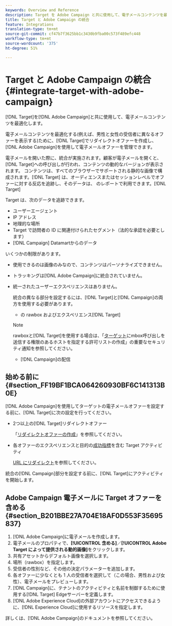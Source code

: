 ```yaml
---
keywords: Overview and Reference
description: Target を Adobe Campaign と共に使用して、電子メールコンテンツを最適化します。
title: Target と Adobe Campaign の統合
feature: Integrations
translation-type: tm+mt
source-git-commit: cf47b7f3625bb1c3430b9fba00c573f489efc448
workflow-type: tm+mt
source-wordcount: '375'
ht-degree: 51%

---
```



# Target と Adobe Campaign の統合{#integrate-target-with-adobe-campaign}

[!DNL Target]を[!DNL Adobe Campaign]と共に使用して、電子メールコンテンツを最適化します。

電子メールコンテンツを最適化する(例えば、男性と女性の受信者に異なるオファーを表示する)ために、[!DNL Target]でリダイレクトオファーを作成し、[!DNL Adobe Campaign]を使用して電子メールオファーを管理できます。

電子メールを開いた際に、統合が実施されます。顧客が電子メールを開くと、[!DNL Target]への呼び出しが行われ、コンテンツの動的なバージョンが表示されます。 コンテンツは、すべてのブラウザーでサポートされる静的な画像で構成されます。[!DNL Target] は、オーディエンスまたはセッションレベルでオファーに対する反応を追跡し、そのデータは、 のレポートで利用できます。[!DNL Target]

Target は、次のデータを追跡できます。

* ユーザーエージェント
* IP アドレス
* 地理的な場所
* Target で訪問者の ID に関連付けられたセグメント（法的な承認を必要とします）
* [!DNL Campaign] Datamartからのデータ

いくつかの制限があります。

* 使用できるのは画像のみなので、コンテンツはパーソナライズできません。
* トラッキングは[!DNL Adobe Campaign]に統合されていません。
* 統一されたユーザーエクスペリエンスはありません。

   統合の異なる部分を設定するには、[!DNL Target]と[!DNL Campaign]の両方を使用する必要があります。

   *  の rawbox およびエクスペリエンス[!DNL Target]
   >[!NOTE]
   >
   >rawboxと[!DNL Target]を使用する場合は、「[ターゲット](/help/administrating-target/hosts.md#allowlist)にmbox呼び出しを送信する権限のあるホストを指定する許可リストの作成」の重要なセキュリティ通知を参照してください。

   * [!DNL Campaign]の配信



## 始める前に {#section_FF19BF1BCA064260930BF6C141313B0E}

[!DNL Adobe Campaign]を使用してターゲットの電子メールオファーを設定する前に、[!DNL Target]に次の設定を行ってください。

* 2つ以上の[!DNL Target]リダイレクトオファー

   「[リダイレクトオファーの作成](/help/c-experiences/c-manage-content/offer-redirect.md)」を参照してください。
* 各オファーのエクスペリエンスと目的の[成功指標](/help/c-activities/r-success-metrics/success-metrics.md)を含む Target アクティビティ

   [URL にリダイレクト](/help/c-experiences/c-visual-experience-composer/redirect-offer.md)を参照してください。

統合の[!DNL Campaign]部分を設定する前に、[!DNL Target]にアクティビティを開始します。

## Adobe Campaign 電子メールに Target オファーを含める {#section_B201BBE27A704E18AF0D553F35695837}

1. [!DNL Adobe Campaign]に電子メールを作成します。
1. 電子メールのプロパティで、**[!UICONTROL 含める]**／**[!UICONTROL Adobe Target によって提供される動的画像]**&#x200B;をクリックします。
1. 共有アセットからデフォルト画像を選択します。
1. 場所（rawbox）を指定します。
1. 受信者の性別など、その他の決定パラメーターを追加します。
1. 各オファーに少なくとも 1 人の受信者を選択して（この場合、男性および女性）、電子メールをプレビューします。
1. [!DNL Campaign]に、テナントのアクティビティと名前を制御するために使用する[!DNL Target] Edgeサーバーを定義します。
1. [!DNL Adobe Experience Cloud]の外部アカウントにアクセスできるように、[!DNL Experience Cloud]に使用するリソースを指定します。

詳しくは、[!DNL Adobe Campaign]のドキュメントを参照してください。
